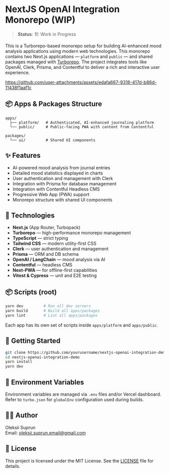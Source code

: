 # NextJS OpenAI Integration Monorepo (WIP)

> **Status**: 🏗️ Work in Progress

This is a Turborepo-based monorepo setup for building AI-enhanced mood analysis applications using modern web technologies.
This monorepo contains two Next.js applications — `platform` and `public` — and shared packages managed with [Turborepo](https://turbo.build/). The project integrates tools like OpenAI, Clerk, Prisma, and Contentful to deliver a rich and interactive user experience.

https://github.com/user-attachments/assets/edafa667-9318-417d-b86d-11438f1aaf1c

## 📦 Apps & Packages Structure

```
apps/
  ├── platform/   # Authenticated, AI-enhanced journaling platform
  └── public/     # Public-facing PWA with content from Contentful

packages/
  └── ui/         # Shared UI components
```

## ✨ Features

- AI-powered mood analysis from journal entries
- Detailed mood statistics displayed in charts
- User authentication and management with Clerk
- Integration with Prisma for database management
- Integration with Contentful Headless CMS
- Progressive Web App (PWA) support
- Monorepo structure with shared UI components

## 🧰 Technologies

- **Next.js** (App Router, Turbopack)
- **Turborepo** — high-performance monorepo management
- **TypeScript** — strict typing
- **Tailwind CSS** — modern utility-first CSS
- **Clerk** — user authentication and management
- **Prisma** — ORM and DB schema
- **OpenAI / LangChain** — mood analysis via AI
- **Contentful** — headless CMS
- **Next-PWA** — for offline-first capabilities
- **Vitest & Cypress** — unit and E2E testing

## 📦 Scripts (root)

```bash
yarn dev         # Run all dev servers
yarn build       # Build all apps/packages
yarn lint        # Lint all apps/packages
```

Each app has its own set of scripts inside `apps/platform` and `apps/public`.

## 🚀 Getting Started

```bash
git clone https://github.com/yourusername/nextjs-openai-integration-demo.git
cd nextjs-openai-integration-demo
yarn install
yarn dev
```

## 📁 Environment Variables

Environment variables are managed via `.env` files and/or Vercel dashboard.
Refer to `turbo.json` for `globalEnv` configuration used during builds.

## 🧑‍💻 Author

Oleksii Suprun  
Email: oleksii.suprun.email@gmail.com

## 📄 License

This project is licensed under the MIT License. See the [LICENSE](LICENSE) file for details.
